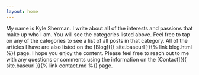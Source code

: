 ```yaml
---
layout: home
---
```

My name is Kyle Sherman. I write about all of the interests and passions that make up who I am. You will see the categories listed above. Feel free to tap on any of the categories to see a list of all posts in that category. All of the articles I have are also listed on the [Blog]({{ site.baseurl }}{% link blog.html %}) page. I hope you enjoy the content. Please feel free to reach out to me with any questions or comments using the information on the [Contact]({{ site.baseurl }}{% link contact.md %}) page. 
